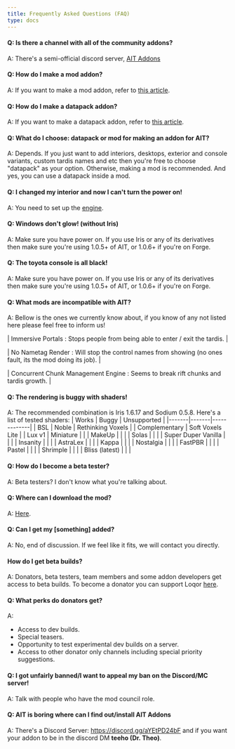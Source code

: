 ```yaml
---
title: Frequently Asked Questions (FAQ)
type: docs
---
```


#### Q: Is there a channel with all of the community addons?
A: There's a semi-official discord server, [AIT Addons](https://discord.gg/jz3mPsDEdT)

#### Q: How do I make a mod addon?
A: If you want to make a mod addon, refer to [this article](../development/).

#### Q: How do I make a datapack addon?
A: If you want to make a datapack addon, refer to [this article](../datapacks/).

#### Q: What do I choose: datapack or mod for making an addon for AIT?
A: Depends. If you just want to add interiors, desktops, exterior and console variants, custom tardis names and etc then you're free to choose "datapack" as your option.
Otherwise, making a mod is recommended. And yes, you can use a datapack inside a mod.

#### Q: I changed my interior and now I can't turn the power on!
A: You need to set up the [engine](../blocks/engine).

#### Q: Windows don't glow! (without Iris)
A: Make sure you have power on. If you use Iris or any of its derivatives then make sure you're using 1.0.5+ of AIT, or 1.0.6+ if you're on Forge.

#### Q: The toyota console is all black!
A: Make sure you have power on. If you use Iris or any of its derivatives then make sure you're using 1.0.5+ of AIT, or 1.0.6+ if you're on Forge.

#### Q: What mods are incompatible with AIT?
A: Bellow is the ones we currently know about, if you know of any not listed here please feel free to inform us!

| Immersive Portals : Stops people from being able to enter / exit the tardis. |

| No Nametag Render : Will stop the control names from showing (no ones fault, its the mod doing its job). |

| Concurrent Chunk Management Engine : Seems to break rift chunks and tardis growth. |

#### Q: The rendering is buggy with shaders!
A: The recommended combination is Iris 1.6.17 and Sodium 0.5.8. Here's a list of tested shaders:
| Works | Buggy | Unsupported |
|-------|-------|-------------|
| BSL | Noble | Rethinking Voxels |
| Complementary | Soft Voxels Lite |
| Lux v1 | Miniature | |
| MakeUp | | |
| Solas | | |
| Super Duper Vanilla | | |
| Insanity | | |
| AstraLex | | |
| Kappa | | |
| Nostalgia | | |
| FastPBR | | |
| Pastel | | |
| Shrimple | | |
| Bliss (latest) | | |

#### Q: How do I become a beta tester?
A: Beta testers? I don't know what you're talking about.

#### Q: Where can I download the mod?
A: [Here](https://modrinth.com/mod/ait).

#### Q: Can I get my [something] added?
A: No, end of discussion. If we feel like it fits, we will contact you directly.

#### How do I get beta builds?
A: Donators, beta testers, team members and some addon developers get access to beta builds. To become a donator you can support Loqor [here](https://ko-fi.com/loqor).

#### Q: What perks do donators get?
A:
- Access to dev builds.
- Special teasers.
- Opportunity to test experimental dev builds on a server.
- Access to other donator only channels including special priority suggestions.

#### Q: I got unfairly banned/I want to appeal my ban on the Discord/MC server!
A: Talk with people who have the mod council role.

#### Q: AIT is boring where can I find out/install AIT Addons
A: There's a Discord Server: https://discord.gg/aYEtPD24bF and if you want your addon to be in the discord DM **teeho (Dr. Theo)**.
